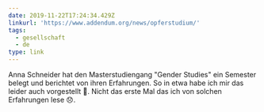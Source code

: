 ```yaml
---
date: 2019-11-22T17:24:34.429Z
linkurl: 'https://www.addendum.org/news/opferstudium/'
tags:
  - gesellschaft
  - de
type: link
---
```

Anna Schneider hat den Masterstudiengang "Gender Studies" ein Semester belegt und berichtet von ihren Erfahrungen. So in etwa habe ich mir das leider auch vorgestellt 🤨. Nicht das erste Mal das ich von solchen Erfahrungen lese 😞.
